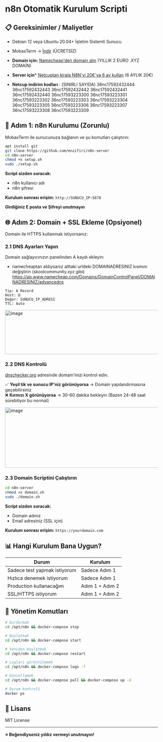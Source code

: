 # n8n Otomatik Kurulum Scripti


## 📋 Gereksinimler / Maliyetler

- Debian 12 veya Ubuntu 20.04+ İşletim Sistemli Sunucu
- MobaxTerm → [İndir](https://mobaxterm.mobatek.net/download-home-edition.html) (ÜCRETSİZ)
- **Domain için:** [Namecheap'den domain alın](https://www.namecheap.com/) (YILLIK 2 EURO .XYZ DOMAİN)
- **Server için*** [Netcuptan kirala N8N'yi 20€'ya 6 ay kullan](https://www.netcup.com/en) (6 AYLIK 20€)
  
- **Netcup indirim kodları** : (SINIRLI SAYIDA)
36nc17592432444 36nc17592432443 36nc17592432442 36nc17592432441 36nc17592432440 36nc17593223300 36nc17593223301 36nc17593223302 36nc17593223303 36nc17593223304 36nc17593223305 36nc17593223306  36nc17593223307 36nc17593223308 36nc17593223309
## 🚀 Adım 1: n8n Kurulumu (Zorunlu)

MobaxTerm ile sunucunuza bağlanın ve şu komutları çalıştırın:

```bash
apt install git
git clone https://github.com/enzifiri/n8n-server
cd n8n-server
chmod +x setup.sh
sudo ./setup.sh
```

**Script sizden soracak:**
- n8n kullanıcı adı
- n8n şifresi

**Kurulum sonrası erişim:** `http://SUNUCU_IP:5678`

**Girdiğiniz E posta ve Şifreyi unutmayın**

## 🌐 Adım 2: Domain + SSL Ekleme (Opsiyonel)

Domain ile HTTPS kullanmak istiyorsanız:

### 2.1 DNS Ayarları Yapın


Domain sağlayıcınızın panelinden A kaydı ekleyin:
- namecheaptan aldıysanız alttaki urldeki DOMAINADRESINIZ kısmını değiştirin (skoolcommunity.xyz gibi)
https://ap.www.namecheap.com/Domains/DomainControlPanel/DOMAINADRESINIZ/advancedns
```
Tip: A Record
Host: @ 
Değer: SUNUCU_IP_ADRESI
TTL: Auto
```
<img width="1189" height="145" alt="image" src="https://github.com/user-attachments/assets/1c4ad3de-ea43-4227-9c20-3390613c1124" />

### 2.2 DNS Kontrolü

[dnschecker.org](https://dnschecker.org) adresinde domain'inizi kontrol edin.

✅ **Yeşil tik ve sunucu IP'niz görünüyorsa** → Domain yapılandırmasına geçebilirsiniz  
❌ **Kırmızı X görünüyorsa** → 30-60 dakika bekleyin (Bazen 24-48 saat sürebiliyor bu normal)

<img width="583" height="199" alt="image" src="https://github.com/user-attachments/assets/e2c87d13-1f9a-4fba-b073-af6eb6a0ebe3" />


### 2.3 Domain Scriptini Çalıştırın

```bash
cd n8n-server
chmod +x domain.sh
sudo ./domain.sh
```

**Script sizden soracak:**
- Domain adınız
- Email adresiniz (SSL için)

**Kurulum sonrası erişim:** `https://yourdomain.com`

## 📊 Hangi Kurulum Bana Uygun?

| Durum | Kurulum |
|-------|---------|
| Sadece test yapmak istiyorum | Sadece Adım 1 |
| Hızlıca denemek istiyorum | Sadece Adım 1 |
| Production kullanacağım | Adım 1 + Adım 2 |
| SSL/HTTPS istiyorum | Adım 1 + Adım 2 |

## 🔧 Yönetim Komutları

```bash
# Durdurmak
cd /opt/n8n && docker-compose stop

# Başlatmak
cd /opt/n8n && docker-compose start

# Yeniden başlatmak
cd /opt/n8n && docker-compose restart

# Logları görüntülemek
cd /opt/n8n && docker-compose logs -f

# Güncellemek
cd /opt/n8n && docker-compose pull && docker-compose up -d

# Durum kontrolü
docker ps
```

## 📄 Lisans

MIT License

---

**⭐ Beğendiyseniz yıldız vermeyi unutmayın!**
